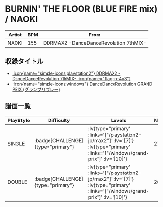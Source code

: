 # BURNIN' THE FLOOR (BLUE FIRE mix) / NAOKI

|Artist|BPM|From|
|------|---|----|
|NAOKI|155|DDRMAX2 -DanceDanceRevolution 7thMIX-|

## 収録タイトル

- [ :icon{name="simple-icons:playstation2"} DDRMAX2 -DanceDanceRevolution 7thMIX- :icon{name="flag:jp-4x3"} ](/playstation2-jp/max2)
- [ :icon{name="simple-icons:windows"} DanceDanceRevolution GRAND PRIX (グランプリプレー)](/windows/grand-prix)

## 譜面一覧

|PlayStyle|Difficulty|Levels|Notes|Movie|
|---------|----------|------|-----|-----|
|SINGLE| :badge[CHALLENGE]{type="primary"} | :lv{type="primary" :links='["/playstation2-jp/max2"]' :lv='[7]'}  :lv{type="primary" :links='["/windows/grand-prix"]' :lv='[10]'} |277/3||
|DOUBLE| :badge[CHALLENGE]{type="primary"} | :lv{type="primary" :links='["/playstation2-jp/max2"]' :lv='[7]'}  :lv{type="primary" :links='["/windows/grand-prix"]' :lv='[10]'} |263/3||
